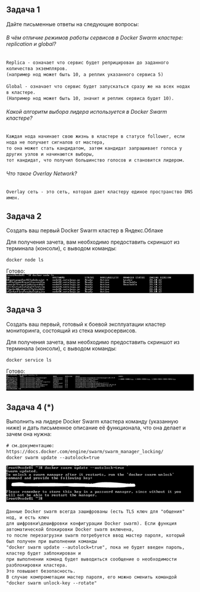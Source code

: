 ## Задача 1

Дайте письменные ответы на следующие вопросы:

###### В чём отличие режимов работы сервисов в Docker Swarm кластере: replication и global?

    Replica - означает что сервис будет реприцирован до заданного количества экземпляров. 
    (например нод может быть 10, а реплик указанного сервиса 5)

    Global - означает что сервис будет запускаться сразу же на всех нодах в кластере.
    (Например нод может быть 10, значит и реплик сервиса будет 10).

###### Какой алгоритм выбора лидера используется в Docker Swarm кластере?

    Каждая нода начинает свою жизнь в кластере в статусе follower, если нода не получает сигналов от мастера,
    то она может стать кандидатом, затем кандидат запрашивает голоса у других узлов и начинаются выборы, 
    тот кандидат, что получил большинство голосов и становится лидером.

###### Что такое Overlay Network?

    Overlay сеть - это сеть, которая дает кластеру единое пространство DNS имен. 

## Задача 2

Создать ваш первый Docker Swarm кластер в Яндекс.Облаке

Для получения зачета, вам необходимо предоставить скриншот из терминала (консоли), с выводом команды:
```
docker node ls
```

Готово:
![img.png](img.png)

## Задача 3

Создать ваш первый, готовый к боевой эксплуатации кластер мониторинга, состоящий из стека микросервисов.

Для получения зачета, вам необходимо предоставить скриншот из терминала (консоли), с выводом команды:
```
docker service ls
```
Готово:
![img_1.png](img_1.png)

## Задача 4 (*)

Выполнить на лидере Docker Swarm кластера команду (указанную ниже) и дать письменное описание её функционала, что она делает и зачем она нужна:
```
# см.документацию: https://docs.docker.com/engine/swarm/swarm_manager_locking/
docker swarm update --autolock=true
```

![img_2.png](img_2.png)

    Данные Docker swarm всегда зашифрованы (есть TLS ключ для "общения" нод, и есть ключ 
    для шифровки\дешифровки конфигурации Docker swarm). Если функция автоматической блокировки Docker swarm включена,
    то после перезагрузки swarm потребуется ввод мастер пароля, который был получен при выполнении команды 
    "docker swarm update --autolock=true", пока не будет введен пароль, кластер будет заблокирован и 
    при выполнении команд будет выводиться сообщение о необходимости разблокировки кластера. 
    Это повышает безопасность.
    В случае компрометации мастер пароля, его можно сменить командой "docker swarm unlock-key --rotate"
    